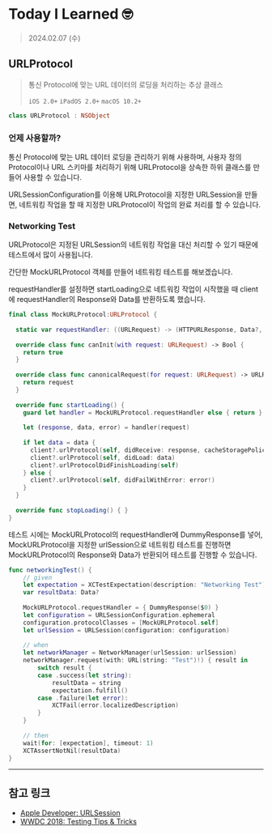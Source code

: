 # Today I Learned 🤓

> 2024.02.07 (수)

## URLProtocol

> 통신 Protocol에 맞는 URL 데이터의 로딩을 처리하는 추상 클래스
> 
> `iOS 2.0+` `iPadOS 2.0+` `macOS 10.2+`

```swift
class URLProtocol : NSObject
```

### 언제 사용할까?

통신 Protocol에 맞는 URL 데이터 로딩을 관리하기 위해 사용하며, 사용자 정의 Protocol이나 URL 스키마를 처리하기 위해 URLProtocol을 상속한 하위 클래스를 만들어 사용할 수 있습니다.

URLSessionConfiguration를 이용해 URLProtocol을 지정한 URLSession을 만들면, 네트워킹 작업을 할 때 지정한 URLProtocol이 작업의 완료 처리를 할 수 있습니다.

### Networking Test

URLProtocol은 지정된 URLSession의 네트워킹 작업을 대신 처리할 수 있기 때문에 테스트에서 많이 사용됩니다.

간단한 MockURLProtocol 객체를 만들어 네트워킹 테스트를 해보겠습니다.

requestHandler를 설정하면 startLoading으로 네트워킹 작업이 시작했을 때 client에 requestHandler의 Response와 Data를 반환하도록 했습니다.

```swift
final class MockURLProtocol:URLProtocol {
  
  static var requestHandler: ((URLRequest) -> (HTTPURLResponse, Data?, Error?))?
  
  override class func canInit(with request: URLRequest) -> Bool {
    return true
  }
  
  override class func canonicalRequest(for request: URLRequest) -> URLRequest {
    return request
  }
  
  override func startLoading() {
    guard let handler = MockURLProtocol.requestHandler else { return }
    
    let (response, data, error) = handler(request)
    
    if let data = data {
      client?.urlProtocol(self, didReceive: response, cacheStoragePolicy: .notAllowed)
      client?.urlProtocol(self, didLoad: data)
      client?.urlProtocolDidFinishLoading(self)
    } else {
      client?.urlProtocol(self, didFailWithError: error!)
    }
  }
  
  override func stopLoading() { }
}
```

테스트 시에는 MockURLProtocol의 requestHandler에 DummyResponse를 넣어, MockURLProtocol을 지정한 urlSession으로 네트워킹 테스트를 진행하면 MockURLProtocol의 Response와 Data가 반환되어 테스트를 진행할 수 있습니다.

```swift
func networkingTest() {
    // given
    let expectation = XCTestExpectation(description: "Networking Test")
    var resultData: Data?
    
    MockURLProtocol.requestHandler = { DummyResponse($0) }
    let configuration = URLSessionConfiguration.ephemeral
    configuration.protocolClasses = [MockURLProtocol.self]
    let urlSession = URLSession(configuration: configuration)
    
    // when
    let networkManager = NetworkManager(urlSession: urlSession)
    networkManager.request(with: URL(string: "Test")!) { result in
        switch result {
        case .success(let string):
            resultData = string
            expectation.fulfill()
        case .failure(let error):
            XCTFail(error.localizedDescription)
        }
    }
    
    // then
    wait(for: [expectation], timeout: 1)
    XCTAssertNotNil(resultData)
}
```

---
## 참고 링크
- [Apple Developer: URLSession](https://developer.apple.com/documentation/foundation/urlsession)
- [WWDC 2018: Testing Tips & Tricks](https://developer.apple.com/videos/play/wwdc2018/417/)
